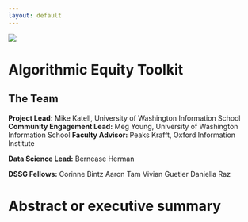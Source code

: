 ```yaml
---
layout: default
---
```


<img src="{{ site.url }}{{ site.baseurl }}/assets/img/eScience.png">


# Algorithmic Equity Toolkit

## The Team

**Project Lead:**
Mike Katell, University of Washington Information School
**Community Engagement Lead:**
Meg Young, University of Washington Information School
**Faculty Advisor:**
Peaks Krafft, Oxford Information Institute


**Data Science Lead:**
Bernease Herman

**DSSG Fellows:**
Corinne Bintz
Aaron Tam
Vivian Guetler
Daniella Raz
# Abstract or executive summary

